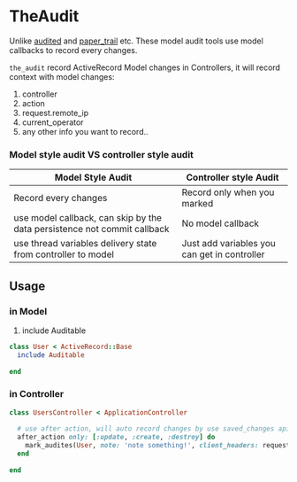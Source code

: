 # TheAudit

Unlike [audited](https://github.com/collectiveidea/audited) and [paper_trail](https://github.com/airblade/paper_trail) etc. These model audit tools use model callbacks to record every changes.

`the_audit` record ActiveRecord Model changes in Controllers, it will record context with model changes:

1. controller
2. action
3. request.remote_ip
4. current_operator
5. any other info you want to record..

### Model style audit VS controller style audit

| Model Style Audit | Controller style Audit |
| --- | --- |
| Record every changes | Record only when you marked |
| use model callback, can skip by the data persistence not commit callback | No model callback |
| use thread variables delivery state from controller to model | Just add variables you can get in controller |

## Usage

### in Model
1. include Auditable

```ruby
class User < ActiveRecord::Base
  include Auditable
  
end

```

### in Controller

```ruby
class UsersController < ApplicationController
  
  # use after action, will auto record changes by use saved_changes api
  after_action only: [:update, :create, :destroy] do
    mark_audites(User, note: 'note something!', client_headers: request.headers)
  end
  
end
```